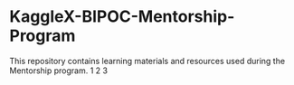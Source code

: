 # KaggleX-BIPOC-Mentorship-Program
This repository contains learning materials and resources used during the Mentorship program.
1
2
3
